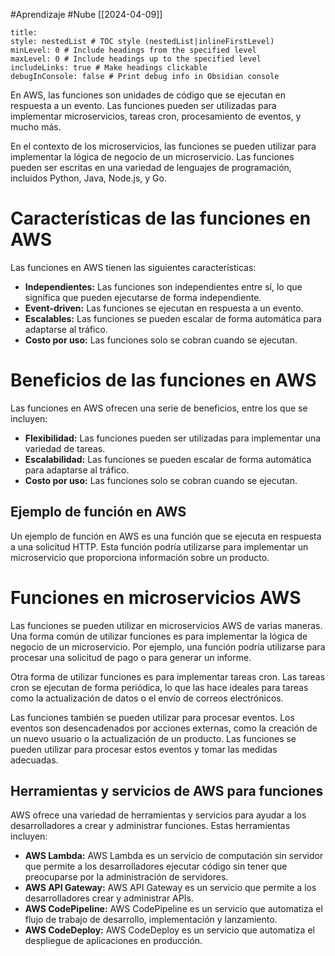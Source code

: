 #Aprendizaje #Nube
[[2024-04-09]]
```table-of-contents
title: 
style: nestedList # TOC style (nestedList|inlineFirstLevel)
minLevel: 0 # Include headings from the specified level
maxLevel: 0 # Include headings up to the specified level
includeLinks: true # Make headings clickable
debugInConsole: false # Print debug info in Obsidian console
```

En AWS, las funciones son unidades de código que se ejecutan en respuesta a un evento. Las funciones pueden ser utilizadas para implementar microservicios, tareas cron, procesamiento de eventos, y mucho más.

En el contexto de los microservicios, las funciones se pueden utilizar para implementar la lógica de negocio de un microservicio. Las funciones pueden ser escritas en una variedad de lenguajes de programación, incluidos Python, Java, Node.js, y Go.

# **Características de las funciones en AWS**

Las funciones en AWS tienen las siguientes características:

- **Independientes:** Las funciones son independientes entre sí, lo que significa que pueden ejecutarse de forma independiente.
- **Event-driven:** Las funciones se ejecutan en respuesta a un evento.
- **Escalables:** Las funciones se pueden escalar de forma automática para adaptarse al tráfico.
- **Costo por uso:** Las funciones solo se cobran cuando se ejecutan.

# **Beneficios de las funciones en AWS**

Las funciones en AWS ofrecen una serie de beneficios, entre los que se incluyen:

- **Flexibilidad:** Las funciones pueden ser utilizadas para implementar una variedad de tareas.
- **Escalabilidad:** Las funciones se pueden escalar de forma automática para adaptarse al tráfico.
- **Costo por uso:** Las funciones solo se cobran cuando se ejecutan.

## **Ejemplo de función en AWS**

Un ejemplo de función en AWS es una función que se ejecuta en respuesta a una solicitud HTTP. Esta función podría utilizarse para implementar un microservicio que proporciona información sobre un producto.

# **Funciones en microservicios AWS**

Las funciones se pueden utilizar en microservicios AWS de varias maneras. Una forma común de utilizar funciones es para implementar la lógica de negocio de un microservicio. Por ejemplo, una función podría utilizarse para procesar una solicitud de pago o para generar un informe.

Otra forma de utilizar funciones es para implementar tareas cron. Las tareas cron se ejecutan de forma periódica, lo que las hace ideales para tareas como la actualización de datos o el envío de correos electrónicos.

Las funciones también se pueden utilizar para procesar eventos. Los eventos son desencadenados por acciones externas, como la creación de un nuevo usuario o la actualización de un producto. Las funciones se pueden utilizar para procesar estos eventos y tomar las medidas adecuadas.

## **Herramientas y servicios de AWS para funciones**

AWS ofrece una variedad de herramientas y servicios para ayudar a los desarrolladores a crear y administrar funciones. Estas herramientas incluyen:

- **AWS Lambda:** AWS Lambda es un servicio de computación sin servidor que permite a los desarrolladores ejecutar código sin tener que preocuparse por la administración de servidores.
- **AWS API Gateway:** AWS API Gateway es un servicio que permite a los desarrolladores crear y administrar APIs.
- **AWS CodePipeline:** AWS CodePipeline es un servicio que automatiza el flujo de trabajo de desarrollo, implementación y lanzamiento.
- **AWS CodeDeploy:** AWS CodeDeploy es un servicio que automatiza el despliegue de aplicaciones en producción.